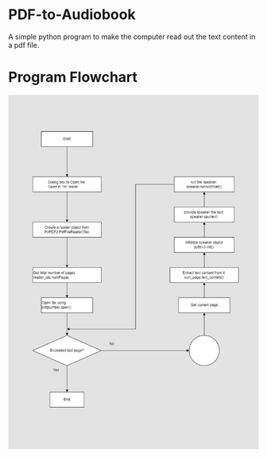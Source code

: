 # PDF-to-Audiobook
A simple python program to make the computer read out the text content in a pdf file.

<div>
  <h1> Program Flowchart </h1>
  <img src="./PDF to Audiobook.png" alt="Program Flowchart">
</div>
